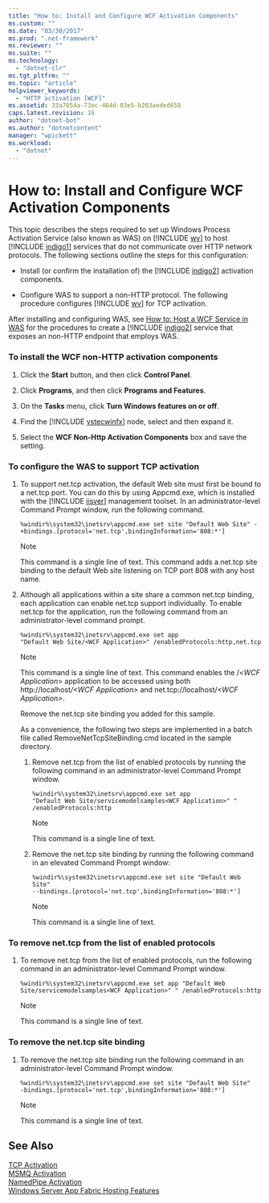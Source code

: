 ```yaml
---
title: "How to: Install and Configure WCF Activation Components"
ms.custom: ""
ms.date: "03/30/2017"
ms.prod: ".net-framework"
ms.reviewer: ""
ms.suite: ""
ms.technology: 
  - "dotnet-clr"
ms.tgt_pltfrm: ""
ms.topic: "article"
helpviewer_keywords: 
  - "HTTP activation [WCF]"
ms.assetid: 33a7054a-73ec-464d-83e5-b203aeded658
caps.latest.revision: 16
author: "dotnet-bot"
ms.author: "dotnetcontent"
manager: "wpickett"
ms.workload: 
  - "dotnet"
---
```

# How to: Install and Configure WCF Activation Components
This topic describes the steps required to set up Windows Process Activation Service (also known as WAS) on [!INCLUDE [wv](../../../../includes/wv-md.md)] to host [!INCLUDE [indigo1](../../../../includes/indigo1-md.md)] services that do not communicate over HTTP network protocols. The following sections outline the steps for this configuration:  
  
- Install (or confirm the installation of) the [!INCLUDE [indigo2](../../../../includes/indigo2-md.md)] activation components.  
  
- Configure WAS to support a non-HTTP protocol. The following procedure configures [!INCLUDE [wv](../../../../includes/wv-md.md)] for TCP activation.  
  
 After installing and configuring WAS, see [How to: Host a WCF Service in WAS](../../../../docs/framework/wcf/feature-details/how-to-host-a-wcf-service-in-was.md) for the procedures to create a [!INCLUDE [indigo2](../../../../includes/indigo2-md.md)] service that exposes an non-HTTP endpoint that employs WAS.  
  
### To install the WCF non-HTTP activation components  
  
1. Click the **Start** button, and then click **Control Panel**.  
  
2. Click **Programs**, and then click **Programs and Features**.  
  
3. On the **Tasks** menu, click **Turn Windows features on or off**.  
  
4. Find the [!INCLUDE [vstecwinfx](../../../../includes/vstecwinfx-md.md)] node, select and then expand it.  
  
5. Select the **WCF Non-Http Activation Components** box and save the setting.  
  
### To configure the WAS to support TCP activation  
  
1. To support net.tcp activation, the default Web site must first be bound to a net.tcp port. You can do this by using Appcmd.exe, which is installed with the [!INCLUDE [iisver](../../../../includes/iisver-md.md)] management toolset. In an administrator-level Command Prompt window, run the following command.  
  
   ```  
   %windir%\system32\inetsrv\appcmd.exe set site "Default Web Site" -+bindings.[protocol='net.tcp',bindingInformation='808:*']  
   ```  
  
   > [!NOTE]
   >  This command is a single line of text. This command adds a net.tcp site binding to the default Web site listening on TCP port 808 with any host name.  
  
2. Although all applications within a site share a common net.tcp binding, each application can enable net.tcp support individually. To enable net.tcp for the application, run the following command from an administrator-level command prompt.  
  
   ```  
   %windir%\system32\inetsrv\appcmd.exe set app   
   "Default Web Site/<WCF Application>" /enabledProtocols:http,net.tcp  
   ```  
  
   > [!NOTE]
   >  This command is a single line of text. This command enables the /\<*WCF Application*> application to be accessed using both http://localhost<em>/\<WCF Application></em> and net.tcp://localhost/*\<WCF Application>*.  
  
    Remove the net.tcp site binding you added for this sample.  
  
    As a convenience, the following two steps are implemented in a batch file called RemoveNetTcpSiteBinding.cmd located in the sample directory.  
  
   1.  Remove net.tcp from the list of enabled protocols by running the following command in an administrator-level Command Prompt window.  
  
       ```  
       %windir%\system32\inetsrv\appcmd.exe set app   
       "Default Web Site/servicemodelsamples<WCF Application>" " /enabledProtocols:http  
       ```  
  
       > [!NOTE]
       >  This command is a single line of text.  
  
   2.  Remove the net.tcp site binding by running the following command in an elevated Command Prompt window:  
  
       ```  
       %windir%\system32\inetsrv\appcmd.exe set site "Default Web Site"   
       --bindings.[protocol='net.tcp',bindingInformation='808:*']  
       ```  
  
       > [!NOTE]
       >  This command is a single line of text.  
  
### To remove net.tcp from the list of enabled protocols  
  
1.  To remove net.tcp from the list of enabled protocols, run the following command in an administrator-level Command Prompt window.  
  
    ```  
    %windir%\system32\inetsrv\appcmd.exe set app "Default Web Site/servicemodelsamples<WCF Application>" " /enabledProtocols:http  
    ```  
  
    > [!NOTE]
    >  This command is a single line of text.  
  
### To remove the net.tcp site binding  
  
1.  To remove the net.tcp site binding run the following command in an administrator-level Command Prompt window.  
  
    ```  
    %windir%\system32\inetsrv\appcmd.exe set site "Default Web Site"   
    -bindings.[protocol='net.tcp',bindingInformation='808:*']  
    ```  
  
    > [!NOTE]
    >  This command is a single line of text.  
  
## See Also  
 [TCP Activation](../../../../docs/framework/wcf/samples/tcp-activation.md)  
 [MSMQ Activation](../../../../docs/framework/wcf/samples/msmq-activation.md)  
 [NamedPipe Activation](../../../../docs/framework/wcf/samples/namedpipe-activation.md)  
 [Windows Server App Fabric Hosting Features](http://go.microsoft.com/fwlink/?LinkId=201276)
